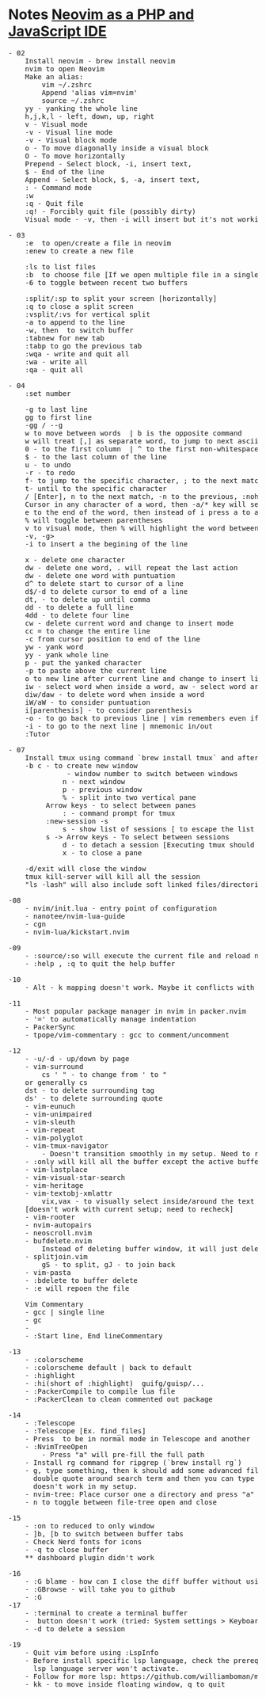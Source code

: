 # Notes [Neovim as a PHP and JavaScript IDE](https://laracasts.com/series/neovim-as-a-php-ide)

<pre>
- 02
    Install neovim - brew install neovim
    nvim to open Neovim
    Make an alias:
        vim ~/.zshrc
        Append 'alias vim=nvim'
        source ~/.zshrc
    yy - yanking the whole line
    h,j,k,l - left, down, up, right
    v - Visual mode
    <SHIFT>-v - Visual line mode
    <CTRL>-v - Visual block mode
    o - To move diagonally inside a visual block
    O - To move horizontally
    Prepend - Select block, <SHIFT>-i, insert text, <ESC>
    $ - End of the line
    Append - Select block, $, <SHIFT>-a, insert text, <ESC>
    : - Command mode
    :w <File name>
    :q - Quit file
    :q! - Forcibly quit file (possibly dirty)
    Visual mode - <CTRL>-v, then <SHIFT>-i will insert but it's not working for <SHIFT>-v combination

- 03
    :e <filename> to open/create a file in neovim
    :enew to create a new file

    :ls to list files
    :b <buffer number> to choose file [If we open multiple file in a single buffer]
    <CTRL>-6 to toggle between recent two buffers

    :split/:sp to split your screen [horizontally]
    :q to close a split screen
    :vsplit/:vs for vertical split
    <SHIFT>-a to append to the line
    <CTRL>-w, then <h,j,k,l> to switch buffer
    :tabnew for new tab
    :tabp to go the previous tab
    :wqa - write and quit all
    :wa - write all
    :qa - quit all

- 04
    :set number
    <by default [jk] move between lines instead of wrapped line>
    <SHIFT>-g to last line
    gg to first line
    <line number>-gg / <line-number>-<SHIFT>-g
    w to move between words <cursor will be at the begining of the next word> | b is the opposite command
    w will treat [,] as separate word, to jump to next ascii word use <SHIFT>-w | <SHIFT>-b is the opposite command
    0 - to the first column <it won't consider space> | ^ to the first non-whitespace character
    $ - to the last column of the line
    u - to undo
    <CTRL>-r - to redo
    f-<character> to jump to the specific character, ; to the next match, , to the previous match
    t-<character> until to the specific character
    /<specific word> [Enter], n to the next match, <SHIFT>-n to the previous, :nohlsearch/:noh for no highlight
    Cursor in any character of a word, then <SHIFT>-a/* key will search the word, n to the next, <SHIFT>-n to the previous
    e to the end of the word, then instead of i press a to append after the last character of the word
    % will toggle between parentheses
    v to visual mode, then % will highlight the word between parenthesis
    <gg, <SHIFT>-v, <SHIFT>-g>
    <SHIFT>-i to insert a the begining of the line

    x - delete one character
    dw - delete one word<without puntuation>, . will repeat the last action
    d<SHIFT>w - delete one word with puntuation
    d^ to delete start to cursor of a line
    d$/<SHIFT>-d to delete cursor to end of a line
    dt, - to delete up until comma
    dd - to delete a full line
    4dd - to delete four line
    cw - delete current word and change to insert mode
    cc = to change the entire line
    <SHIFT>-c from cursor position to end of the line
    yw - yank word
    yy - yank whole line
    p - put the yanked character
    <SHIFT>-p to paste above the current line
    o to new line after current line and change to insert line, <SHIFT>-o to the above
    iw - select word when inside a word, aw - select word around the word (consider space if present)
    diw/daw - to delete word when inside a word
    iW/aW - to consider puntuation
    i[parenthesis] - to consider parenthesis
    <CTRL>-o - to go back to previous line | vim remembers even if we close our current vim session
    <CTRL>-i - to go to the next line | mnemonic in/out
    :Tutor

- 07
    Install tmux using command `brew install tmux` and after installation, use tmux to start the program
    <CTRL>-b c - to create new window 
             <number> - window number to switch between windows 
             n - next window 
             p - previous window
             % - split into two vertical pane 
	     Arrow keys - to select between panes
             : - command prompt for tmux 
	     :new-session -s <session name>
             s - show list of sessions [<ESC> to escape the list windows]
	     s -> Arrow keys - To select between sessions
             d - to detach a session [Executing tmux should open the last session but it creates a new session; same with closing the terminal window]
             x - to close a pane 

    <CTRL>-d/exit will close the window 
    tmux kill-server will kill all the session 
    "ls -lash" will also include soft linked files/directories

-08
    - nvim/init.lua - entry point of configuration
    - nanotee/nvim-lua-guide 
    - cgn 
    - nvim-lua/kickstart.nvim 

-09
    - :source/:so will execute the current file and reload nvim
    - :help <keyword>, :q to quit the help buffer

-10
    - Alt - k mapping doesn't work. Maybe it conflicts with other mapping?

-11
    - Most popular package manager in nvim in packer.nvim 
    - '=' to automatically manage indentation
    - PackerSync 
    - tpope/vim-commentary : gcc to comment/uncomment

-12 
    - <CTRL>-u/<CTRL>-d - up/down by page
    - vim-surround
    	cs ' " - to change from ' to "
	or generally cs <current tag> <change tag>
	dst - to delete surrounding tag
	ds' - to delete surrounding quote
    - vim-eunuch
    - vim-unimpaired
    - vim-sleuth
    - vim-repeat
    - vim-polyglot
    - vim-tmux-navigator
    	- Doesn't transition smoothly in my setup. Need to recheck.
	- :only will kill all the buffer except the active buffer.
    - vim-lastplace
    - vim-visual-star-search
    - vim-heritage
    - vim-textobj-xmlattr
    	vix,vax - to visually select inside/around the text for xml attributes
	[doesn't work with current setup; need to recheck]
    - vim-rooter
    - nvim-autopairs
    - neoscroll.nvim
    - bufdelete.nvim
        Instead of deleting buffer window, it will just delete the last buffer and go back to the previous buffer
    - splitjoin.vim
    	gS - to split, gJ - to join back
    - vim-pasta
    - :bdelete to buffer delete 
    - :e will repoen the file

    Vim Commentary 
    - gcc | single line 
    - gc<Motion>
    - <Visual><Motion><gcc>
    - :Start line, End lineCommentary

-13
    - :colorscheme <scheme name>
    - :colorscheme default | back to default 
    - :highlight
    - :hi(short of :highlight) <Highlight type> guifg/guisp/...
    - :PackerCompile to compile lua file
    - :PackerClean to clean commented out package 

-14
    - :Telescope
    - :Telescope <command>[Ex. find_files]
    - Press <ESC> to be in normal mode in Telescope and another <ESC> to quit it 
    - :NvimTreeOpen 
        - Press "a" will pre-fill the full path 
    - Install rg command for ripgrep (`brew install rg`)
    - <leader>g, type something, then <ctrl>k should add some advanced filtering; like visually it should add
      double quote around search term and then you can type -t<file-type> and/or search directory. But <ctrl>k 
      doesn't work in my setup.
    - nvim-tree: Place cursor one a directory and press "a" to create a file under that directory
    - <Leader>n to toggle between file-tree open and close

-15
    - :on to reduced to only window
    - ]b, [b to switch between buffer tabs
    - Check Nerd fonts for icons
    - <SPACE>-q to close buffer
    ** dashboard plugin didn't work

-16
    - :G blame - how can I close the diff buffer without using :q?
    - :GBrowse - will take you to github
    - :G
-17
    - :terminal to create a terminal buffer
    - <F1> button doesn't work (tried: System settings > Keyboard > Keyboard shortcuts > Function Keys > Check "Use F1, F2 etc...")
    - <CTRL>-d to delete a session

-19
    - Quit vim before using :LspInfo 
    - Before install specific lsp language, check the prerequisite. Like for Javascript, a jsconfig.json file required etc. Otherwise
      lsp language server won't activate.
    - Follow for more lsp: https://github.com/williamboman/mason-lspconfig.nvim
    - <SHIFT>kk - to move inside floating window, q to quit
</pre>

